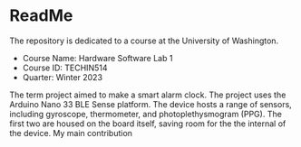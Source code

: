 # ReadMe
The repository is dedicated to a course at the University of Washington.
* Course Name: Hardware Software Lab 1
* Course ID: TECHIN514
* Quarter: Winter 2023

The term project aimed to make a smart alarm clock. The project uses the Arduino Nano 33 BLE Sense platform. The device hosts a range of sensors, including gyroscope, thermometer, and photoplethysmogram (PPG). The first two are housed on the board itself, saving room for the the internal of the device. My main contribution